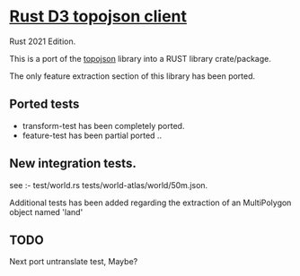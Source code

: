 # [Rust D3 topojson client]()

Rust 2021 Edition.

This is a port of the [topojson](<https://github.com/topojson/topojson>) library into a RUST library crate/package.

The only feature extraction section of this library has been ported.

## Ported tests

* transform-test has been completely ported.
* feature-test has been partial ported ..

## New integration tests.

 see :-
 test/world.rs
 tests/world-atlas/world/50m.json.

 Additional tests has been added regarding the extraction of an MultiPolygon object named 'land'


## TODO

Next  port untranslate test, Maybe?
